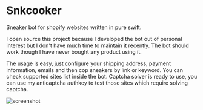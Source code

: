 # Snkcooker
Sneaker bot for shopify websites written in pure swift.

I open source this project because I developed the bot out of personal interest but I don't have much time to maintain it recently.
The bot should work though I have never bought any product using it.

The usage is easy, just configure your shipping address, payment information, emails and then cop sneakers by link or keyword. You can check supported sites list inside the bot.
Captcha solver is ready to use, you can use my anticaptcha authkey to test those sites which require solving captcha.

![screenshot](/path/to/img.jpg)

